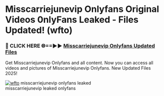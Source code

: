 # Misscarriejunevip Onlyfans Original Videos 0nlyFans Leaked - Files Updated! (wfto)

<h3>🔴 CLICK HERE 🌐==►► <a href="https://best4dudes.click/HH4t6V" rel="nofollow">Misscarriejunevip Onlyfans Updated Files</a></h3>

Get Misscarriejunevip Onlyfans and all content. Now you can access all videos and pictures of Misscarriejunevip Onlyfans. New Updated Files 2025!

[![wfto](https://github.com/user-attachments/assets/8c521d6e-e6e3-4a75-9320-d58ab9d79d5b)](https://best4dudes.click/HH4t6V)
misscarriejunevip onlyfans leaked<br>
misscarriejunevip leaked onlyfans